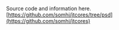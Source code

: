 Source code and information here.
[https://github.com/somhi/jtcores/tree/psd](https://github.com/somhi/jtcores)
